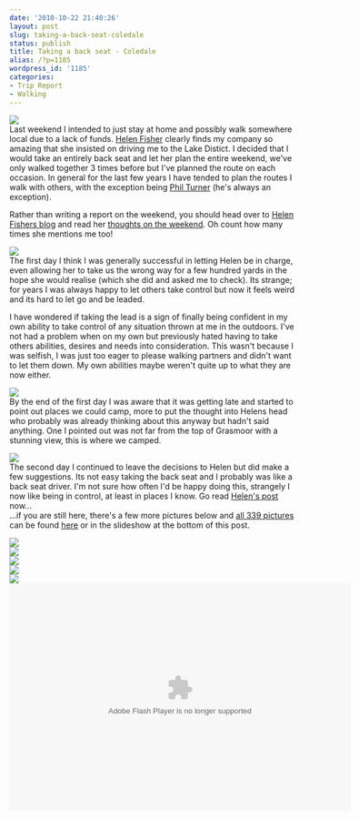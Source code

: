 ```yaml
---
date: '2010-10-22 21:40:26'
layout: post
slug: taking-a-back-seat-coledale
status: publish
title: Taking a back seat - Coledale
alias: /?p=1185
wordpress_id: '1185'
categories:
- Trip Report
- Walking
---
```


![](http://dl.dropbox.com/u/2657852/website/images/Coledale-October-2010-142.jpg)  
Last weekend I intended to just stay at home and possibly walk somewhere local due to a lack of funds. [Helen Fisher](http://helenswonderings.blogspot.com/) clearly finds my company so amazing that she insisted on driving me to the Lake Distict. I decided that I would take an entirely back seat and let her plan the entire weekend, we've only walked together 3 times before but I've planned the route on each occasion. In general for the last few years I have tended to plan the routes I walk with others, with the exception being [Phil Turner](http://lightweightoutdoors.com/) (he's always an exception).  
<!-- more -->
Rather than writing a report on the weekend, you should head over to [Helen Fishers blog](http://helenswonderings.blogspot.com/) and read her [thoughts on the weekend](http://helenswonderings.blogspot.com/2010/10/coledale-zen.html). Oh count how many times she mentions me too!  

![](http://dl.dropbox.com/u/2657852/website/images/Coledale-October-2010-052.jpg)  
The first day I think I was generally successful in letting Helen be in charge, even allowing her to take us the wrong way for a few hundred yards in the hope she would realise (which she did and asked me to check). Its strange; for years I was always happy to let others take control but now it feels weird and its hard to let go and be leaded.  

I have wondered if taking the lead is a sign of finally being confident in my own ability to take control of any situation thrown at me in the outdoors. I've not had a problem when on my own but previously hated having to take others abilities, desires and needs into consideration. This wasn't because I was selfish, I was just too eager to please walking partners and didn't want to let them down. My own abilities maybe weren't quite up to what they are now either.  

![](http://dl.dropbox.com/u/2657852/website/images/Coledale-October-2010-128.jpg)  
By the end of the first day I was aware that it was getting late and started to point out places we could camp, more to put the thought into Helens head who probably was already thinking about this anyway but hadn't said anything. One I pointed out was not far from the top of Grasmoor with a stunning view, this is where we camped.  

![](http://dl.dropbox.com/u/2657852/website/images/Coledale-October-2010-279.jpg)  
The second day I continued to leave the decisions to Helen but did make a few suggestions. Its not easy taking the back seat and I probably was like a back seat driver. I'm not sure how often I'd be happy doing this, strangely I now like being in control, at least in places I know. Go read [Helen's post](http://helenswonderings.blogspot.com/2010/10/coledale-zen.html) now...  
...if you are still here, there's a few more pictures below and [all 339 pictures](http://picasaweb.google.com/steven.horner/ColedaleOctober2010?feat=directlink) can be found [here](http://picasaweb.google.com/steven.horner/ColedaleOctober2010?feat=directlink) or in the slideshow at the bottom of this post.  

![](http://dl.dropbox.com/u/2657852/website/images/Coledale-October-2010-135.jpg)  
![](http://dl.dropbox.com/u/2657852/website/images/Coledale-October-2010-138.jpg)  
![](http://dl.dropbox.com/u/2657852/website/images/Coledale-October-2010-149.jpg)  
 ![](http://dl.dropbox.com/u/2657852/website/images/Coledale-October-2010-293.jpg)  
 ![](http://dl.dropbox.com/u/2657852/website/images/Coledale-October-2010-130.jpg)  
 <embed type="application/x-shockwave-flash" src="http://picasaweb.google.com/s/c/bin/slideshow.swf" width="600" height="400" flashvars="host=picasaweb.google.com&#038;captions=1&#038;hl=en_US&#038;feat=flashalbum&#038;RGB=0x000000&#038;feed=http%3A%2F%2Fpicasaweb.google.com%2Fdata%2Ffeed%2Fapi%2Fuser%2Fsteven.horner%2Falbumid%2F5529441156100457185%3Falt%3Drss%26kind%3Dphoto%26hl%3Den_US" pluginspage="http://www.macromedia.com/go/getflashplayer"></embed>
